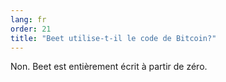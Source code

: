 ```yaml
---
lang: fr
order: 21
title: "Beet utilise-t-il le code de Bitcoin?"
---
```


Non. Beet est entièrement écrit à partir de zéro.
